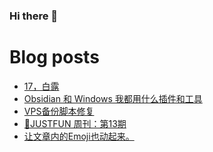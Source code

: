 ### Hi there 👋

<!--
**rebron1900/rebron1900** is a ✨ _special_ ✨ repository because its `README.md` (this file) appears on your GitHub profile.

Here are some ideas to get you started:

- 🔭 I’m currently working on ...
- 🌱 I’m currently learning ...
- 👯 I’m looking to collaborate on ...
- 🤔 I’m looking for help with ...
- 💬 Ask me about ...
- 📫 How to reach me: ...
- 😄 Pronouns: ...
- ⚡ Fun fact: ...
-->



# Blog posts
<!-- BLOG-POST-LIST:START -->
- [17，白露](https://1900.live/17-bai-lu/)
- [Obsidian 和 Windows 我都用什么插件和工具](https://1900.live/obsidian-wo-du-yong-shi-yao-cha-jian/)
- [VPS备份脚本修复](https://1900.live/vpsbei-fen-jiao-ben-xiu-fu/)
- [🤣JUSTFUN 周刊：第13期](https://1900.live/justfun-zhou-kan-di-13qi/)
- [让文章内的Emoji也动起来。](https://1900.live/rang-wen-zhang-nei-de-emojiye-dong-qi-lai-2/)
<!-- BLOG-POST-LIST:END -->
